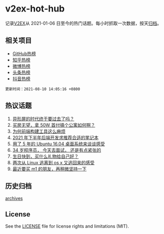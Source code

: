 # v2ex-hot-hub

 记录[V2EX](https://www.v2ex.com/)从 2021-01-06 日至今的热门话题。每小时抓取一次数据，按天[归档](archives)。
 
 ## 相关项目

- [GitHub热榜](https://github.com/snaildev/github-hot-hub)
- [知乎热榜](https://github.com/snaildev/zhihu-hot-hub)
- [微博热榜](https://github.com/snaildev/weibo-hot-hub)
- [头条热榜](https://github.com/snaildev/toutiao-hot-hub)
- [抖音热榜](https://github.com/snaildev/douyin-hot-hub)


 `更新时间：2021-08-10 14:05:16 +0800`

## 热议话题

1. [异形屏的时代终于要过去了吗？](https://www.v2ex.com/t/794633)
1. [买房无望，拿 50W 首付搞个公寓如何啊？](https://www.v2ex.com/t/794681)
1. [为何前端构建工具这么麻烦](https://www.v2ex.com/t/794664)
1. [2021 年下半年后端开发求推荐合适的笔记本](https://www.v2ex.com/t/794639)
1. [用了 5 年的 Ubuntu 16.04 桌面系统来谈谈感受](https://www.v2ex.com/t/794735)
1. [34 岁程序员， 今天去面试， 还是有点紧张的](https://www.v2ex.com/t/794671)
1. [生日快到，买什么礼物给自己好？](https://www.v2ex.com/t/794756)
1. [两次从 Linux 逃离到 os x 又逃回来的感受](https://www.v2ex.com/t/794788)
1. [最近要买 m1 的朋友，再稍微坚持一下](https://www.v2ex.com/t/794699)

## 历史归档

[archives](archives)

## License

See the [LICENSE](LICENSE) file for license rights and limitations (MIT).
